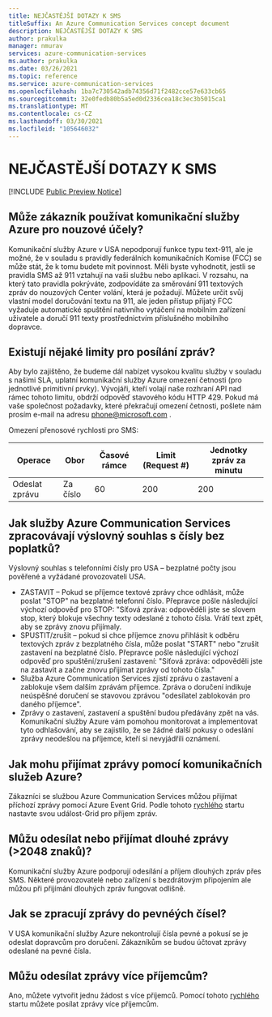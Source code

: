 ```yaml
---
title: NEJČASTĚJŠÍ DOTAZY K SMS
titleSuffix: An Azure Communication Services concept document
description: NEJČASTĚJŠÍ DOTAZY K SMS
author: prakulka
manager: nmurav
services: azure-communication-services
ms.author: prakulka
ms.date: 03/26/2021
ms.topic: reference
ms.service: azure-communication-services
ms.openlocfilehash: 1ba7c730542adb74356d71f2482cce57e633cb65
ms.sourcegitcommit: 32e0fedb80b5a5ed0d2336cea18c3ec3b5015ca1
ms.translationtype: MT
ms.contentlocale: cs-CZ
ms.lasthandoff: 03/30/2021
ms.locfileid: "105646032"
---
```

# <a name="sms-faq"></a>NEJČASTĚJŠÍ DOTAZY K SMS

[!INCLUDE [Public Preview Notice](../../includes/public-preview-include.md)]
## <a name="can-a-customer-use-azure-communication-services-for-emergency-purposes"></a>Může zákazník používat komunikační služby Azure pro nouzové účely?

Komunikační služby Azure v USA nepodporují funkce typu text-911, ale je možné, že v souladu s pravidly federálních komunikačních Komise (FCC) se může stát, že k tomu budete mít povinnost.  Měli byste vyhodnotit, jestli se pravidla SMS až 911 vztahují na vaši službu nebo aplikaci. V rozsahu, na který tato pravidla pokrýváte, zodpovídáte za směrování 911 textových zpráv do nouzových Center volání, která je požadují. Můžete určit svůj vlastní model doručování textu na 911, ale jeden přístup přijatý FCC vyžaduje automatické spuštění nativního vytáčení na mobilním zařízení uživatele a doručí 911 texty prostřednictvím příslušného mobilního dopravce.

## <a name="are-there-any-limits-on-sending-messages"></a>Existují nějaké limity pro posílání zpráv?

Aby bylo zajištěno, že budeme dál nabízet vysokou kvalitu služby v souladu s našimi SLA, uplatní komunikační služby Azure omezení četnosti (pro jednotlivé primitivní prvky). Vývojáři, kteří volají naše rozhraní API nad rámec tohoto limitu, obdrží odpověď stavového kódu HTTP 429. Pokud má vaše společnost požadavky, které překračují omezení četnosti, pošlete nám prosím e-mail na adresu phone@microsoft.com .

Omezení přenosové rychlosti pro SMS:

|Operace|Obor|Časové rámce| Limit (Request #) | Jednotky zpráv za minutu|
|---------|-----|-------------|-------------------|-------------------------|
|Odeslat zprávu|Za číslo|60|200|200|

## <a name="how-does-azure-communication-services-handle-opt-outs-for-toll-free-numbers"></a>Jak služby Azure Communication Services zpracovávají výslovný souhlas s čísly bez poplatků?

Výslovný souhlas s telefonními čísly pro USA – bezplatné počty jsou pověřené a vyžádané provozovateli USA.
- ZASTAVIT – Pokud se příjemce textové zprávy chce odhlásit, může poslat "STOP" na bezplatné telefonní číslo. Přepravce pošle následující výchozí odpověď pro STOP: "Síťová zpráva: odpověděli jste se slovem stop, který blokuje všechny texty odeslané z tohoto čísla. Vrátí text zpět, aby se zprávy znovu přijímaly.
- SPUSTIT/zrušit – pokud si chce příjemce znovu přihlásit k odběru textových zpráv z bezplatného čísla, může poslat "START" nebo "zrušit zastavení na bezplatné číslo. Přepravce pošle následující výchozí odpověď pro spuštění/zrušení zastavení: "Síťová zpráva: odpověděli jste na zastavit a začne znovu přijímat zprávy od tohoto čísla."
- Služba Azure Communication Services zjistí zprávu o zastavení a zablokuje všem dalším zprávám příjemce. Zpráva o doručení indikuje neúspěšné doručení se stavovou zprávou "odesílatel zablokován pro daného příjemce".
- Zprávy o zastavení, zastavení a spuštění budou předávány zpět na vás. Komunikační služby Azure vám pomohou monitorovat a implementovat tyto odhlašování, aby se zajistilo, že se žádné další pokusy o odeslání zprávy neodešlou na příjemce, kteří si nevyjádřili oznámení.

## <a name="how-can-i-receive-messages-using-azure-communication-services"></a>Jak mohu přijímat zprávy pomocí komunikačních služeb Azure?

Zákazníci se službou Azure Communication Services můžou přijímat příchozí zprávy pomocí Azure Event Grid. Podle tohoto [rychlého](https://docs.microsoft.com/azure/communication-services/quickstarts/telephony-sms/handle-sms-events) startu nastavte svou událost-Grid pro příjem zpráv.

## <a name="can-i-sendreceive-long-messages-2048-chars"></a>Můžu odesílat nebo přijímat dlouhé zprávy (>2048 znaků)?

Komunikační služby Azure podporují odesílání a příjem dlouhých zpráv přes SMS. Některé provozovatelé nebo zařízení s bezdrátovým připojením ale můžou při přijímání dlouhých zpráv fungovat odlišně.

## <a name="how-are-messages-sent-to-landline-numbers-treated"></a>Jak se zpracují zprávy do pevnéých čísel?

V USA komunikační služby Azure nekontrolují čísla pevné a pokusí se je odeslat dopravcům pro doručení. Zákazníkům se budou účtovat zprávy odeslané na pevné čísla. 

## <a name="can-i-send-messages-to-multiple-recipients"></a>Můžu odesílat zprávy více příjemcům?


Ano, můžete vytvořit jednu žádost s více příjemců. Pomocí tohoto [rychlého](https://docs.microsoft.com/azure/communication-services/quickstarts/telephony-sms/send?pivots=programming-language-csharp) startu můžete posílat zprávy více příjemcům.
